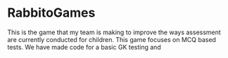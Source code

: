 # RabbitoGames
This is the game that my team is making to improve the ways assessment are currently conducted for children. This game focuses on MCQ based tests.
We have made code for a basic GK testing and 
